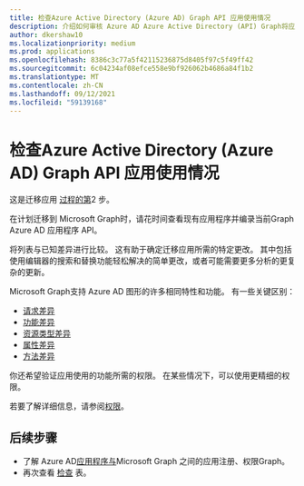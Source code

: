 ```yaml
---
title: 检查Azure Active Directory (Azure AD) Graph API 应用使用情况
description: 介绍如何审核 Azure AD Azure Active Directory (API) Graph将应用迁移到 Microsoft Graph API。
author: dkershaw10
ms.localizationpriority: medium
ms.prod: applications
ms.openlocfilehash: 8386c3c77a5f42115236875d8405f97c5f49ff42
ms.sourcegitcommit: 6c04234af08efce558e9bf926062b4686a84f1b2
ms.translationtype: MT
ms.contentlocale: zh-CN
ms.lasthandoff: 09/12/2021
ms.locfileid: "59139168"
---
```

# <a name="examine-azure-active-directory-azure-ad-graph-apis-app-usage"></a>检查Azure Active Directory (Azure AD) Graph API 应用使用情况

这是迁移应用 [过程的第](migrate-azure-ad-graph-planning-checklist.md)2 步。

在计划迁移到 Microsoft Graph时，请花时间查看现有应用程序并编录当前Graph Azure AD 应用程序 API。

将列表与已知差异进行比较。  这有助于确定迁移应用所需的特定更改。  其中包括使用编辑器的搜索和替换功能轻松解决的简单更改，或者可能需要更多分析的更复杂的更新。

Microsoft Graph支持 Azure AD 图形的许多相同特性和功能。  有一些关键区别：

- [请求差异](migrate-azure-ad-graph-request-differences.md)
- [功能差异](migrate-azure-ad-graph-feature-differences.md)
- [资源类型差异](migrate-azure-ad-graph-resource-differences.md)
- [属性差异](migrate-azure-ad-graph-property-differences.md)
- [方法差异](migrate-azure-ad-graph-method-differences.md)

你还希望验证应用使用的功能所需的权限。  在某些情况下，可以使用更精细的权限。

若要了解详细信息，请参阅[权限](permissions-reference.md)。

## <a name="next-steps"></a>后续步骤

- 了解 Azure AD[应用程序与](migrate-azure-ad-graph-app-registration.md)Microsoft Graph 之间的应用注册、权限Graph。
- 再次查看 [检查](migrate-azure-ad-graph-planning-checklist.md) 表。

